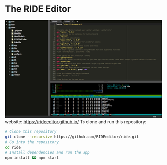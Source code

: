 # The RIDE Editor
![alt tag](documentation/screenshot_july22.png)
website: https://rideeditor.github.io/
To clone and run this repository:

```bash
# Clone this repository
git clone --recursive https://github.com/RIDEeditor/ride.git
# Go into the repository
cd ride
# Install dependencies and run the app
npm install && npm start
```
